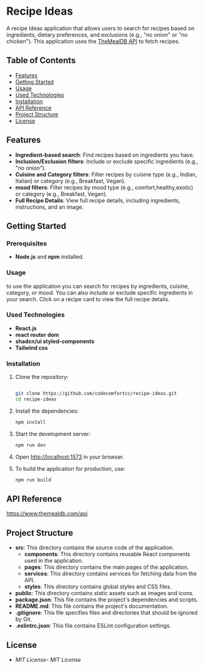 # Recipe Ideas

A recipe Ideas application that allows users to search for recipes based on ingredients, dietary preferences, and exclusions (e.g., "no onion" or "no chicken"). This application uses the [TheMealDB API](https://www.themealdb.com/api.php) to fetch recipes.

## Table of Contents

- [Features](#features)
- [Getting Started](#getting-started)
- [Usage](#usage)
- [Used Technologies](#used-technologies)
- [Installation](#installation)
- [API Reference](#api-reference)
- [Project Structure](#project-structure)
- [License](#license)

## Features

- **Ingredient-based search**: Find recipes based on ingredients you have.
- **Inclusion/Exclusion filters**: Include or exclude specific ingredients (e.g., "no onion").
- **Cuisine and Category filters**: Filter recipes by cuisine type (e.g., Indian, Italian) or category (e.g., Breakfast, Vegan).
- **mood filters**: Filter recipes by mood type (e.g., comfort,healthy,exotic) or category (e.g., Breakfast, Vegan).
- **Full Recipe Details**: View full recipe details, including ingredients, instructions, and an image.

## Getting Started

### Prerequisites

- **Node.js** and **npm** installed.
### Usage
  to use the application you can search for recipes by ingredients, cuisine, category, or mood. You can also include or exclude specific ingredients in your search. Click on a recipe card to view the full recipe details.
### Used Technologies
- **React.js**
- **react router dom**
- **shadcn/ui styled-components**
- **Tailwind css**

### Installation

1. Clone the repository:

   ```bash

   git clone https://github.com/codecomfortcc/recipe-ideas.git
   cd recipe-ideas
    ```
2. Install the dependencies:
    ```bash
    npm install
    ```
 3. Start the development server:
    ```bash
    npm run dev
    ```
3. Open [http://localhost:1573](http://localhost:3000) in your browser.

5. To build the application for production, use:

    ```bash
    npm run build
    ```


## API Reference
https://www.themealdb.com/api

## Project Structure
- **src**: This directory contains the source code of the application.
  - **components**: This directory contains reusable React components used in the application.
  - **pages**: This directory contains the main pages of the application.
  - **services**: This directory contains services for fetching data from the API.
  - **styles**: This directory contains global styles and CSS files.
- **public**: This directory contains static assets such as images and icons.
- **package.json**: This file contains the project's dependencies and scripts.
- **README.md**: This file contains the project's documentation.
- **.gitignore**: This file specifies files and directories that should be ignored by Git.
- **.eslintrc.json**: This file contains ESLint configuration settings.

## License
- *MIT License- MIT License*


